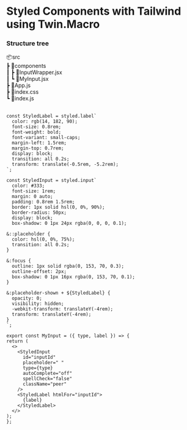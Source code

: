 <h1>Styled Components with Tailwind using Twin.Macro</h1>

<h3>Structure tree</h3>
📦src<br/>
 ┣ 📂components<br/>
 ┃ ┣ 📜InputWrapper.jsx<br/>
 ┃ ┗ 📜MyInput.jsx<br/>
 ┣ 📜App.js<br/>
 ┣ 📜index.css<br/>
 ┗ 📜index.js<br/><br/>

```
const StyledLabel = styled.label`
  color: rgb(14, 182, 90);
  font-size: 0.8rem;
  font-weight: bold;
  font-variant: small-caps;
  margin-left: 1.5rem;
  margin-top: 0.7rem;
  display: block;
  transition: all 0.2s;
  transform: translate(-0.5rem, -5.2rem);
`;

const StyledInput = styled.input`
  color: #333;
  font-size: 1rem;
  margin: 0 auto;
  padding: 0.8rem 1.5rem;
  border: 1px solid hsl(0, 0%, 90%);
  border-radius: 50px;
  display: block;
  box-shadow: 0 1px 24px rgba(0, 0, 0, 0.1);

&::placeholder {
  color: hsl(0, 0%, 75%);
  transition: all 0.2s;
}

&:focus {
  outline: 1px solid rgba(0, 153, 70, 0.3);
  outline-offset: 2px;
  box-shadow: 0 1px 16px rgba(0, 153, 70, 0.1);
}

&:placeholder-shown + ${StyledLabel} {
  opacity: 0;
  visibility: hidden;
  -webkit-transform: translateY(-4rem);
  transform: translateY(-4rem);
}
`;

export const MyInput = ({ type, label }) => {
return (
  <>
    <StyledInput
      id="inputId"
      placeholder=" "
      type={type}
      autoComplete="off"
      spellCheck="false"
      className="peer"
    />
    <StyledLabel htmlFor="inputId">
      {label}
    </StyledLabel>
  </>
);
};
```

